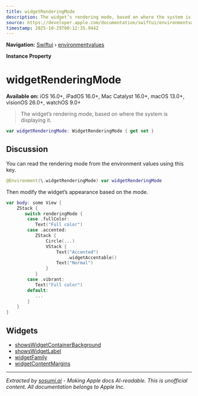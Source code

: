 ```yaml
---
title: widgetRenderingMode
description: The widget’s rendering mode, based on where the system is displaying it.
source: https://developer.apple.com/documentation/swiftui/environmentvalues/widgetrenderingmode
timestamp: 2025-10-29T00:12:35.944Z
---
```


**Navigation:** [Swiftui](/documentation/swiftui) › [environmentvalues](/documentation/swiftui/environmentvalues)

**Instance Property**

# widgetRenderingMode

**Available on:** iOS 16.0+, iPadOS 16.0+, Mac Catalyst 16.0+, macOS 13.0+, visionOS 26.0+, watchOS 9.0+

> The widget’s rendering mode, based on where the system is displaying it.

```swift
var widgetRenderingMode: WidgetRenderingMode { get set }
```

## Discussion

You can read the rendering mode from the environment values using this key.

```swift
@Environment(\.widgetRenderingMode) var widgetRenderingMode
```

Then modify the widget’s appearance based on the mode.

```swift
var body: some View {
    ZStack {
       switch renderingMode {
        case .fullColor:
           Text("Full color")
        case .accented:
           ZStack {
               Circle(...)
               VStack {
                   Text("Accented")
                       .widgetAccentable()
                   Text("Normal")
               }
           }
        case .vibrant:
           Text("Full color")
        default:
           ...
        }
    }
}
```

## Widgets

- [showsWidgetContainerBackground](/documentation/swiftui/environmentvalues/showswidgetcontainerbackground)
- [showsWidgetLabel](/documentation/swiftui/environmentvalues/showswidgetlabel)
- [widgetFamily](/documentation/swiftui/environmentvalues/widgetfamily)
- [widgetContentMargins](/documentation/swiftui/environmentvalues/widgetcontentmargins)

---

*Extracted by [sosumi.ai](https://sosumi.ai) - Making Apple docs AI-readable.*
*This is unofficial content. All documentation belongs to Apple Inc.*
